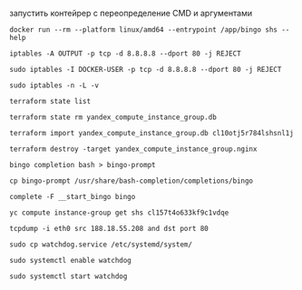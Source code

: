 запустить контейрер с переопределение CMD и аргументами

```docker run --rm --platform linux/amd64 --entrypoint /app/bingo shs --help```

```iptables -A OUTPUT -p tcp -d 8.8.8.8 --dport 80 -j REJECT```

```sudo iptables -I DOCKER-USER -p tcp -d 8.8.8.8 --dport 80 -j REJECT```

```sudo iptables -n -L -v```

```terraform state list```

```terraform state rm yandex_compute_instance_group.db```

```terraform import yandex_compute_instance_group.db cl10otj5r784lshsnl1j```

```terraform destroy -target yandex_compute_instance_group.nginx```

```bingo completion bash > bingo-prompt```

```cp bingo-prompt /usr/share/bash-completion/completions/bingo```

```complete -F __start_bingo bingo```

```yc compute instance-group get shs cl157t4o633kf9c1vdqe```

```tcpdump -i eth0 src 188.18.55.208 and dst port 80```

```sudo cp watchdog.service /etc/systemd/system/```

```sudo systemctl enable watchdog```

```sudo systemctl start watchdog```